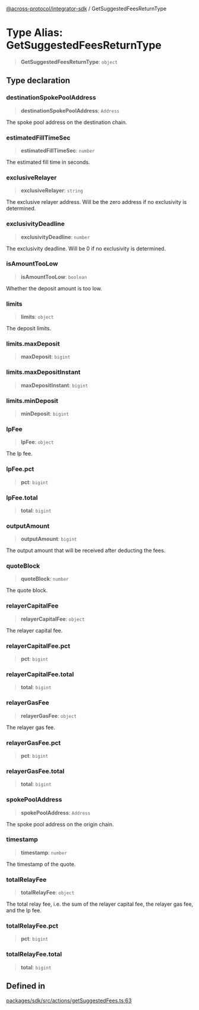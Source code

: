 [@across-protocol/integrator-sdk](../README.md) / GetSuggestedFeesReturnType

# Type Alias: GetSuggestedFeesReturnType

> **GetSuggestedFeesReturnType**: `object`

## Type declaration

### destinationSpokePoolAddress

> **destinationSpokePoolAddress**: `Address`

The spoke pool address on the destination chain.

### estimatedFillTimeSec

> **estimatedFillTimeSec**: `number`

The estimated fill time in seconds.

### exclusiveRelayer

> **exclusiveRelayer**: `string`

The exclusive relayer address. Will be the zero address if no exclusivity is
determined.

### exclusivityDeadline

> **exclusivityDeadline**: `number`

The exclusivity deadline. Will be 0 if no exclusivity is determined.

### isAmountTooLow

> **isAmountTooLow**: `boolean`

Whether the deposit amount is too low.

### limits

> **limits**: `object`

The deposit limits.

### limits.maxDeposit

> **maxDeposit**: `bigint`

### limits.maxDepositInstant

> **maxDepositInstant**: `bigint`

### limits.minDeposit

> **minDeposit**: `bigint`

### lpFee

> **lpFee**: `object`

The lp fee.

### lpFee.pct

> **pct**: `bigint`

### lpFee.total

> **total**: `bigint`

### outputAmount

> **outputAmount**: `bigint`

The output amount that will be received after deducting the fees.

### quoteBlock

> **quoteBlock**: `number`

The quote block.

### relayerCapitalFee

> **relayerCapitalFee**: `object`

The relayer capital fee.

### relayerCapitalFee.pct

> **pct**: `bigint`

### relayerCapitalFee.total

> **total**: `bigint`

### relayerGasFee

> **relayerGasFee**: `object`

The relayer gas fee.

### relayerGasFee.pct

> **pct**: `bigint`

### relayerGasFee.total

> **total**: `bigint`

### spokePoolAddress

> **spokePoolAddress**: `Address`

The spoke pool address on the origin chain.

### timestamp

> **timestamp**: `number`

The timestamp of the quote.

### totalRelayFee

> **totalRelayFee**: `object`

The total relay fee, i.e. the sum of the relayer capital fee, the relayer gas fee,
and the lp fee.

### totalRelayFee.pct

> **pct**: `bigint`

### totalRelayFee.total

> **total**: `bigint`

## Defined in

[packages/sdk/src/actions/getSuggestedFees.ts:63](https://github.com/across-protocol/toolkit/blob/291e746cb19cfa8d76835b72ba70acec1a2f9971/packages/sdk/src/actions/getSuggestedFees.ts#L63)
